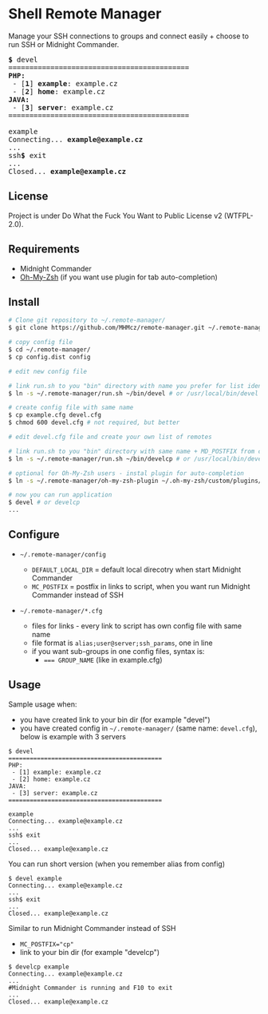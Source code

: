 # Shell Remote Manager

Manage your SSH connections to groups and connect easily + choose to run SSH or Midnight Commander.

<pre>
<b>$</b> devel
===========================================
<b>PHP:</b>
 - [<b>1</b>] <b>example</b>: example.cz
 - [<b>2</b>] <b>home</b>: example.cz
<b>JAVA:</b>
 - [<b>3</b>] <b>server</b>: example.cz
===========================================

example
Connecting... <b>example@example.cz</b>
...
ssh<b>$</b> exit
...
Closed... <b>example@example.cz</b>
</pre>

## License
Project is under Do What the Fuck You Want to Public License v2 (WTFPL-2.0).

## Requirements
- Midnight Commander
- [Oh-My-Zsh](http://ohmyz.sh/) (if you want use plugin for tab auto-completion)

## Install

```Bash
# Clone git repository to ~/.remote-manager/
$ git clone https://github.com/MHMcz/remote-manager.git ~/.remote-manager

# copy config file
$ cd ~/.remote-manager/
$ cp config.dist config

# edit new config file

# link run.sh to you "bin" directory with name you prefer for list identify (sample below choose "devel")
$ ln -s ~/.remote-manager/run.sh ~/bin/devel # or /usr/local/bin/devel or ...

# create config file with same name
$ cp example.cfg devel.cfg
$ chmod 600 devel.cfg # not required, but better

# edit devel.cfg file and create your own list of remotes

# link run.sh to you "bin" directory with same name + MD_POSTFIX from config file
$ ln -s ~/.remote-manager/run.sh ~/bin/develcp # or /usr/local/bin/develcp or ...

# optional for Oh-My-Zsh users - instal plugin for auto-completion
$ ln -s ~/.remote-manager/oh-my-zsh-plugin ~/.oh-my-zsh/custom/plugins/remote-manager

# now you can run application
$ devel # or develcp
...
````

## Configure

- `~/.remote-manager/config`
  - `DEFAULT_LOCAL_DIR` = default local direcotry when start Midnight Commander
  - `MC_POSTFIX` = postfix in links to script, when you want run Midnight Commander instead of SSH

- `~/.remote-manager/*.cfg`
  - files for links - every link to script has own config file with same name
  - file format is `alias;user@server;ssh_params`, one in line
  - if you want sub-groups in one config files, syntax is:
    - `=== GROUP_NAME` (like in example.cfg)

## Usage
Sample usage when:
- you have created link to your bin dir (for example "devel")
- you have created config in `~/.remote-manager/` (same name: `devel.cfg`), below is example with 3 servers

```
$ devel
===========================================
PHP:
 - [1] example: example.cz
 - [2] home: example.cz
JAVA:
 - [3] server: example.cz
===========================================

example
Connecting... example@example.cz
...
ssh$ exit
...
Closed... example@example.cz
```

You can run short version (when you remember alias from config)
```
$ devel example
Connecting... example@example.cz
...
ssh$ exit
...
Closed... example@example.cz
```

Similar to run Midnight Commander instead of SSH
- `MC_POSTFIX="cp"`
- link to your bin dir (for example "develcp")
```
$ develcp example
Connecting... example@example.cz
...
#Midnight Commander is running and F10 to exit
...
Closed... example@example.cz
```
